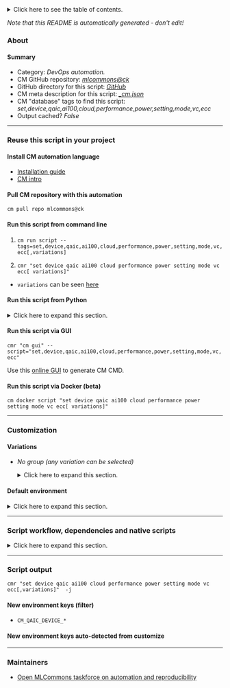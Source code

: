<details>
<summary>Click here to see the table of contents.</summary>

* [About](#about)
* [Summary](#summary)
* [Reuse this script in your project](#reuse-this-script-in-your-project)
  * [ Install CM automation language](#install-cm-automation-language)
  * [ Check CM script flags](#check-cm-script-flags)
  * [ Run this script from command line](#run-this-script-from-command-line)
  * [ Run this script from Python](#run-this-script-from-python)
  * [ Run this script via GUI](#run-this-script-via-gui)
  * [ Run this script via Docker (beta)](#run-this-script-via-docker-(beta))
* [Customization](#customization)
  * [ Variations](#variations)
  * [ Default environment](#default-environment)
* [Script workflow, dependencies and native scripts](#script-workflow-dependencies-and-native-scripts)
* [Script output](#script-output)
* [New environment keys (filter)](#new-environment-keys-(filter))
* [New environment keys auto-detected from customize](#new-environment-keys-auto-detected-from-customize)
* [Maintainers](#maintainers)

</details>

*Note that this README is automatically generated - don't edit!*

### About

#### Summary

* Category: *DevOps automation.*
* CM GitHub repository: *[mlcommons@ck](https://github.com/mlcommons/ck/tree/master/cm-mlops)*
* GitHub directory for this script: *[GitHub](https://github.com/mlcommons/ck/tree/master/cm-mlops/script/set-device-settings-qaic)*
* CM meta description for this script: *[_cm.json](_cm.json)*
* CM "database" tags to find this script: *set,device,qaic,ai100,cloud,performance,power,setting,mode,vc,ecc*
* Output cached? *False*
___
### Reuse this script in your project

#### Install CM automation language

* [Installation guide](https://github.com/mlcommons/ck/blob/master/docs/installation.md)
* [CM intro](https://doi.org/10.5281/zenodo.8105339)

#### Pull CM repository with this automation

```cm pull repo mlcommons@ck```


#### Run this script from command line

1. `cm run script --tags=set,device,qaic,ai100,cloud,performance,power,setting,mode,vc,ecc[,variations] `

2. `cmr "set device qaic ai100 cloud performance power setting mode vc ecc[ variations]" `

* `variations` can be seen [here](#variations)

#### Run this script from Python

<details>
<summary>Click here to expand this section.</summary>

```python

import cmind

r = cmind.access({'action':'run'
                  'automation':'script',
                  'tags':'set,device,qaic,ai100,cloud,performance,power,setting,mode,vc,ecc'
                  'out':'con',
                  ...
                  (other input keys for this script)
                  ...
                 })

if r['return']>0:
    print (r['error'])

```

</details>


#### Run this script via GUI

```cmr "cm gui" --script="set,device,qaic,ai100,cloud,performance,power,setting,mode,vc,ecc"```

Use this [online GUI](https://cKnowledge.org/cm-gui/?tags=set,device,qaic,ai100,cloud,performance,power,setting,mode,vc,ecc) to generate CM CMD.

#### Run this script via Docker (beta)

`cm docker script "set device qaic ai100 cloud performance power setting mode vc ecc[ variations]" `

___
### Customization


#### Variations

  * *No group (any variation can be selected)*
    <details>
    <summary>Click here to expand this section.</summary>

    * `_ecc`
      - Environment variables:
        - *CM_QAIC_ECC*: `yes`
      - Workflow:
    * `_vc.#`
      - Environment variables:
        - *CM_QAIC_VC*: `#`
      - Workflow:

    </details>

#### Default environment

<details>
<summary>Click here to expand this section.</summary>

These keys can be updated via `--env.KEY=VALUE` or `env` dictionary in `@input.json` or using script flags.

* CM_QAIC_DEVICES: `0`

</details>

___
### Script workflow, dependencies and native scripts

<details>
<summary>Click here to expand this section.</summary>

  1. ***Read "deps" on other CM scripts from [meta](https://github.com/mlcommons/ck/tree/master/cm-mlops/script/set-device-settings-qaic/_cm.json)***
     * detect-os
       - CM script: [detect-os](https://github.com/mlcommons/ck/tree/master/cm-mlops/script/detect-os)
     * get,qaic,platform,sdk
       - CM script: [get-qaic-platform-sdk](https://github.com/mlcommons/ck/tree/master/cm-mlops/script/get-qaic-platform-sdk)
  1. ***Run "preprocess" function from [customize.py](https://github.com/mlcommons/ck/tree/master/cm-mlops/script/set-device-settings-qaic/customize.py)***
  1. Read "prehook_deps" on other CM scripts from [meta](https://github.com/mlcommons/ck/tree/master/cm-mlops/script/set-device-settings-qaic/_cm.json)
  1. ***Run native script if exists***
     * [run.sh](https://github.com/mlcommons/ck/tree/master/cm-mlops/script/set-device-settings-qaic/run.sh)
  1. Read "posthook_deps" on other CM scripts from [meta](https://github.com/mlcommons/ck/tree/master/cm-mlops/script/set-device-settings-qaic/_cm.json)
  1. ***Run "postrocess" function from [customize.py](https://github.com/mlcommons/ck/tree/master/cm-mlops/script/set-device-settings-qaic/customize.py)***
  1. Read "post_deps" on other CM scripts from [meta](https://github.com/mlcommons/ck/tree/master/cm-mlops/script/set-device-settings-qaic/_cm.json)
</details>

___
### Script output
`cmr "set device qaic ai100 cloud performance power setting mode vc ecc[,variations]"  -j`
#### New environment keys (filter)

* `CM_QAIC_DEVICE_*`
#### New environment keys auto-detected from customize

___
### Maintainers

* [Open MLCommons taskforce on automation and reproducibility](https://github.com/mlcommons/ck/blob/master/docs/taskforce.md)